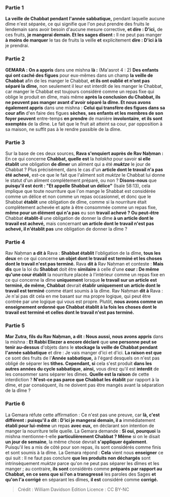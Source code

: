 
### Partie 1
<b>La veille de Chabbat pendant l'année sabbatique,</b> pendant laquelle aucune dîme n'est séparée, ce qui signifie que l'on peut prendre des fruits le lendemain sans avoir besoin d'aucune mesure corrective, <b>et dire : D'ici,</b> de ces fruits, <b>je mangerai demain. Et les sages disent :</b> Il ne peut pas manger <b>à moins de marquer</b> le tas de fruits la veille <b>et</b> explicitement <b>dire : D'ici à là</b> je prendrai.

### Partie 2
<strong>GEMARA :</strong> <b>On a appris</b> dans une mishna <b>là :</b> (Ma'asrot 4 : 2) <b>Des enfants qui ont caché des figues</b> pour eux-mêmes dans un champ <b>la veille de Chabbat</b> afin de les manger le Chabbat, <b>et ils ont oublié et n'ont pas séparé la dîme,</b> non seulement il leur est interdit de les manger le Chabbat, car manger le Chabbat est toujours considéré comme un repas fixe qui oblige le produit en dîme, mais même <b>après la conclusion du Chabbat, ils ne peuvent pas manger avant d'avoir séparé la dîme. Et nous avons également appris</b> dans une mishna : <b>Celui qui transfère des figues dans sa cour afin</b> d'en faire des figues <b>sèches</b>, <b>ses enfants et les membres de son foyer peuvent</b> entre-temps <b>en prendre</b> de manière <b>involontaire</b>, <b>et ils sont exemptés</b> de la dîme. Le fait que le fruit ait atteint sa cour, par opposition à sa maison, ne suffit pas à le rendre passible de la dîme.

### Partie 3
Sur la base de ces deux sources, <b>Rava s'enquiert auprès de Rav Naḥman :</b> En ce qui concerne <b>Chabbat, quelle est</b> la <i>halakha</i> pour savoir <b>si elle établit</b> une obligation <b>de dîmer</b> un aliment qui a été <b><i>muktze</i></b> le jour de Chabbat ? Plus précisément, dans le cas d'un <b>article dont le travail n'a pas été achevé,</b> est-ce que le fait que l'aliment soit <i>muktze</i> le Chabbat lui donne le statut d'un aliment complètement préparé, ou non ? <b>Disons-nous</b> que <b>puisqu'il est écrit : "Et appelle Shabbat un délice"</b> (Isaïe 58:13), cela implique que toute nourriture que l'on mange le Shabbat est considérée comme un délice et non comme un repas occasionnel, et donc que le Shabbat <b>établit</b> une obligation de dîme, comme si la nourriture était complètement achevée et apte à être consommée comme un repas fixe, <b>même pour un élément qui n'a pas</b> eu son <b>travail achevé ? Ou peut-être</b> Chabbat <b>établit-il</b> une obligation de donner la dîme <b>à un article dont le travail est achevé,</b> mais concernant <b>un article dont le travail n'est pas achevé, il n'établit pas</b> une obligation de donner la dîme ?

### Partie 4
Rav Naḥman <b>a dit à</b> Rava : <b>Shabbat établit</b> l'obligation de la dîme, <b>tous les deux</b> en ce qui concerne <b>un objet dont le travail est terminé et les choses dont le travail n'est pas terminé.</b> Rava <b>dit à</b> Rav Naḥman et conteste : <b>Mais dis</b> que la loi du <b>Shabbat</b> doit être <b>similaire</b> à celle d'une <b>cour : De même qu'une cour établit</b> la nourriture placée à l'intérieur comme un repas fixe en ce qui concerne la dîme <b>uniquement</b> lorsque <b>le travail sur un article est terminé, de même, Chabbat</b> devrait <b>établir uniquement un article dont le travail est terminé</b> comme étant soumis à la dîme. Rav Naḥman <b>dit à</b> Rava : Je n'ai pas dit cela en me basant sur ma propre logique, qui peut être contrée par une logique qui vous est propre. Plutôt, <b>nous avons comme un enseignement ordonné que Chabbat établit à la fois les choses dont le travail est terminé et celles dont le travail n'est pas terminé.</b>

### Partie 5
<b>Mar Zutra, fils du Rav Naḥman, a dit : Nous aussi, nous avons appris</b> dans la mishna : <b>Et Rabbi Eliezer a encore déclaré</b> que <b>une personne peut se tenir au-dessus</b> d'objets dans le <b>stockage</b> <b>la veille de Chabbat pendant l'année sabbatique</b> et dire : Je vais manger d'ici et d'ici. <b>La raison est que</b> ce sont des fruits de l'<b>Année sabbatique,</b> à l'égard desquels</b> on n'est pas obligé de</b> séparer les <b>tithes. Cependant, si</b> cela s'est produit <b>dans les autres années du cycle sabbatique</b>, <b>ainsi,</b> vous direz qu'il est <b>interdit</b> de les consommer sans séparer les dîmes. <b>Quelle est la raison</b> de cette interdiction ? <b>N'est-ce pas parce que Chabbat les établit</b> par rapport à la dîme, et par conséquent, ils ne doivent pas être mangés avant la séparation de la dîme ?

### Partie 6
La Gemara réfute cette affirmation : Ce n'est pas une preuve, car <b>là, c'est différent : puisqu'il a dit : D'ici je mangerai demain, il a</b> immédiatement <b>établi pour lui-même</b> un repas <b>avec eux,</b> en déclarant son intention de manger la nourriture telle quelle. La Gemara demande : <b>Si oui, pourquoi</b> la mishna mentionne-t-elle <b>particulièrement Chabbat ? Même</b> si on le disait <b>un jour de semaine</b>, la même chose devrait <b>s'appliquer également</b>. Puisqu'il les a mis de côté pour son repas, ils sont considérés comme finis et sont soumis à la dîme. La Gemara répond : <b>Cela</b> vient nous <b>enseigner</b> ce qui suit : Il ne faut pas conclure <b>que les produits non déchargés</b> sont intrinsèquement <i>muktze</i> parce qu'on ne peut pas séparer les dîmes et les manger ; au contraire, <b>ils sont</b> considérés comme <b>préparés par rapport au Chabbat, en ce sens que si l'on a transgressé</b> les paroles des Sages <b>et qu'on l'a corrigé</b> en séparant les dîmes, <b>il est</b> considéré comme <b>corrigé.</b>

>Crédit : William Davidson Edition
>Licence : CC BY-NC